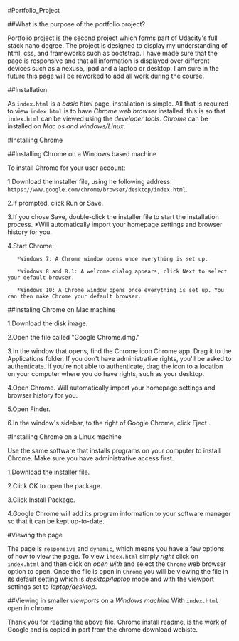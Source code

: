 #Portfolio_Project

##What is the purpose of the portfolio project?

Portfolio project is the second project which forms part of Udacity's full stack nano degree. The project is designed to display my understanding of html, css, and frameworks such as bootstrap. I have made sure that the page is responsive and that all information is displayed over different devices such as a nexus5, ipad and a laptop or desktop. I am sure in the future this page will be reworked to add all work during the course.

##Installation

As `index.html` is a _basic html_ page, installation is simple. All that is required to view `index.html` is to have _Chrome web browser_ installed, this is so that `index.html` can be viewed using the _developer tools_. _Chrome_ can be installed on _Mac os and windows/Linux_.

#Installing Chrome

##Installing Chrome on a Windows based machine

To install Chrome for your user account:

1.Download the installer file, using he following address: `https://www.google.com/chrome/browser/desktop/index.html`.

2.If prompted, click Run or Save.

3.If you chose Save, double-click the installer file to start the installation process.
       *Will automatically import your homepage settings and browser history for you.

4.Start Chrome:
       
       *Windows 7: A Chrome window opens once everything is set up.
       
       *Windows 8 and 8.1: A welcome dialog appears, click Next to select your default browser.
       
       *Windows 10: A Chrome window opens once everything is set up. You can then make Chrome your default browser.

##Instaling Chrome on Mac machine

1.Download the disk image.

2.Open the file called "Google Chrome.dmg."

3.In the window that opens, find the Chrome icon Chrome app. Drag it to the Applications folder. If you don't have              administrative rights, you'll be asked to authenticate. If you're not able to authenticate, drag the icon to a               location on your computer where you do have rights, such as your desktop.

4.Open Chrome. Will automatically import your homepage settings and browser history for you.

5.Open Finder.

6.In the window's sidebar, to the right of Google Chrome, click Eject .

#Installing Chrome on a Linux machine

Use the same software that installs programs on your computer to install Chrome. Make sure you have administrative access first.

1.Download the installer file.

2.Click OK to open the package.

3.Click Install Package.

4.Google Chrome will add its program information to your software manager so that it can be kept up-to-date.


#Viewing the page

The page is `responsive` and `dynamic`, which means you have a few options of how to view the page.
To view `index.html` simply *right* click on `index.html` and then click on *open with* and select the `Chrome` web browser option to open.
Once the file is open in `Chrome` you will be viewing the file in its default setting which is _desktop/laptop_ mode and with the viewport settings set to _laptop/desktop_.

##Viewing in smaller _viewports_ on a _Windows machine_
With `index.html` open in chrome



Thank you for reading the above file. Chrome install readme, is the work of Google and is copied in part from the chrome download webiste.
